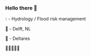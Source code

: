 ### Hello there 👋

💧 - Hydrology / Flood risk management

📍 - Delft, NL

💼 - Deltares


🤡🤡🤡🤡🤡
<!--
**DLFStouten/DLFStouten** is a ✨ _special_ ✨ repository because its `README.md` (this file) appears on your GitHub profile.

Here are some ideas to get you started:

- 🔭 I’m currently working on ...
- 🌱 I’m currently learning ...
- 👯 I’m looking to collaborate on ...
- 🤔 I’m looking for help with ...
- 💬 Ask me about ...
- 📫 How to reach me: ...
- 😄 Pronouns: ...
- ⚡ Fun fact: ...
-->
